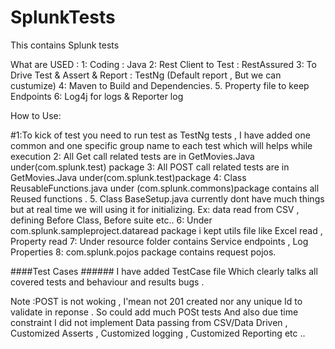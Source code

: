 # SplunkTests
This contains Splunk tests

What are USED : 
1: Coding : Java
2: Rest Client to Test : RestAssured
3: To Drive Test & Assert & Report : TestNg (Default report , But we can custumize)
4: Maven to Build and Dependencies.
5. Property file to keep Endpoints
6: Log4j for logs & Reporter log 


How to Use:

#1:To kick of test you need to run test as TestNg tests , I have added one common and one specific group name to each test which will helps while execution 
2: All Get call related tests are in GetMovies.Java under(com.splunk.test) package
3: All POST call related tests are in GetMovies.Java under(com.splunk.test)package
4: Class ReusableFunctions.java under (com.splunk.commons)package contains all Reused functions . 
5. Class BaseSetup.java currently dont have much things but at real time we will using it for initializing. Ex: data read from CSV , defining Before Class, Before suite etc..
6: Under com.splunk.sampleproject.dataread package i kept utils file like Excel read , Property read 
7: Under resource folder contains Service endpoints , Log Properties 
8: com.splunk.pojos package contains request pojos.

####Test Cases ######
I have added TestCase file Which clearly talks all covered tests and behaviour and results bugs .


Note :POST is not woking , I'mean not 201 created nor any unique Id to validate in reponse . So could add much POSt tests 
      And also due time constraint I did not implement Data passing from CSV/Data Driven , Customized Asserts , Customized logging , Customized Reporting etc ..   
